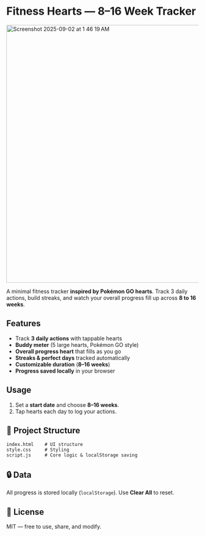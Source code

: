 
# Fitness Hearts — 8–16 Week Tracker

<img width="1092" height="674" alt="Screenshot 2025-09-02 at 1 46 19 AM" src="https://github.com/user-attachments/assets/f9a24ff5-690f-40d8-a8ea-3bb565be52a3" />

A minimal fitness tracker **inspired by Pokémon GO hearts**. Track 3 daily actions, build streaks, and watch your overall progress fill up across **8 to 16 weeks**.

## Features

* Track **3 daily actions** with tappable hearts
* **Buddy meter** (5 large hearts, Pokémon GO style)
* **Overall progress heart** that fills as you go
* **Streaks & perfect days** tracked automatically
* **Customizable duration** (**8–16 weeks**)
* **Progress saved locally** in your browser

## Usage

1. Set a **start date** and choose **8–16 weeks**.
2. Tap hearts each day to log your actions.

## 📂 Project Structure

```
index.html    # UI structure
style.css     # Styling
script.js     # Core logic & localStorage saving
```

## 🔒 Data

All progress is stored locally (`localStorage`). Use **Clear All** to reset.

## 📜 License

MIT — free to use, share, and modify.

